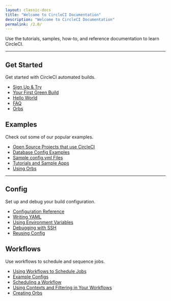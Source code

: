 ```yaml
---
layout: classic-docs
title: "Welcome to CircleCI Documentation"
description: "Welcome to CircleCI Documentation"
permalink: /2.0/
---
```


Use the tutorials, samples, how-to, and reference documentation to learn CircleCI.

<hr class="hidden-xs" />

<div class="row">
  <div class="col-xs-12 col-sm-6">
    <h2>Get Started</h2>
    <p>Get started with CircleCI automated builds.</p>
    <ul>
      <li><a href="/docs/2.0/first-steps/">Sign Up & Try</a></li>
      <li><a href="/docs/2.0/getting-started/">Your First Green Build</a></li>
      <li><a href="/docs/2.0/hello-world/">Hello World</a></li>
      <li><a href="/docs/2.0/faq/">FAQ</a></li>
      <li><a href="/docs/2.0/orb-intro/">Orbs</a></li>
    </ul>
  </div>
  <div class="col-xs-12 col-sm-6">
    <h2>Examples</h2>
    <p>Check out some of our popular examples.</p>
    <ul>
      <li><a href="/docs/2.0/example-configs/">Open Source Projects that use CircleCI</a></li>
        <li><a href="/docs/2.0/postgres-config/">Database Config Examples</a></li>
        <li><a href="/docs/2.0/sample-config/">Sample config.yml Files</a></li>
        <li><a href="/docs/2.0/tutorials/">Tutorials and Sample Apps</a></li>
        <li><a href="/docs/2.0/using-orbs/">Using Orbs</a></li>
      </ul>
  </div>
  <div class="col-xs-12">
    <hr />
  </div>
  <div class="col-xs-12 col-sm-6">
    <h2>Config</h2>
    <p>Set up and debug your build configuration.</p>
    <ul>
      <li><a href="{{ site.baseurl }}/2.0/configuration-reference/">Configuration Reference</a></li>
      <li><a href="{{ site.baseurl }}/2.0/writing-yaml/">Writing YAML</a></li>
      <li><a href="{{ site.baseurl }}/2.0/env-vars/">Using Environment Variables</a></li>
      <li><a href="{{ site.baseurl }}/2.0/ssh-access-jobs/">Debugging with SSH</a></li>
      <li><a href="/docs/2.0/reusing-config/">Reusing Config</a></li>
    </ul>
  </div>
  <div class="col-xs-12 col-sm-6">
    <h2>Workflows</h2>
    <p>Use workflows to schedule and sequence jobs.</p>
    <ul>
      <li><a href="/docs/2.0/workflows/">Using Workflows to Schedule Jobs</a></li>
      <li><a href="/docs/2.0/workflows/#workflows-configuration-examples">Example Configs</a></li>
      <li><a href="/docs/2.0/workflows/#scheduling-a-workflow">Scheduling a Workflow</a></li>
      <li><a href="/docs/2.0/workflows/#using-contexts-and-filtering-in-your-workflows">Using Contexts and Filtering in Your Workflows</a></li>
      <li><a href="/docs/2.0/creating-orbs/">Creating Orbs</a></li>
    </ul>
  </div>
</div>
